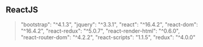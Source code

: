 ## ReactJS
> "bootstrap": "^4.1.3",
> "jquery": "^3.3.1",
>"react": "^16.4.2",
>"react-dom": "^16.4.2",
>"react-redux": "^5.0.7",
>"react-render-html": "^0.6.0",
> "react-router-dom": "^4.2.2",
>"react-scripts": "1.1.5",
>"redux": "^4.0.0"
